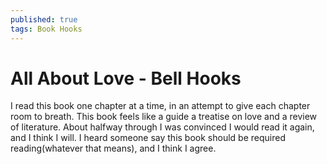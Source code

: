 ```yaml
---
published: true
tags: Book Hooks
---
```


# All About Love - Bell Hooks

I read this book one chapter at a time, in an attempt to give each chapter room to breath. 
This book feels like a guide a treatise on love and a review of literature.
About halfway through I was convinced I would read it again, and I think I will.
I heard someone say this book should be required reading(whatever that means), and I think I agree.
